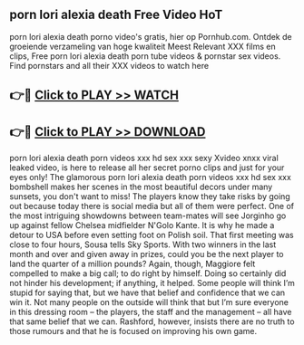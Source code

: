 ## porn lori alexia death Free Video HoT 

porn lori alexia death porno video's gratis, hier op Pornhub.com. Ontdek de groeiende verzameling van hoge kwaliteit Meest Relevant XXX films en clips,
Free porn lori alexia death porn tube videos & pornstar sex videos. Find pornstars and all their XXX videos to watch here


## 👉🔴 [Click to PLAY >> WATCH](http://us.freeplayer.one?title=porn_lori_alexia_death&ref=16D)

## 👉🔴 [Click to PLAY >> DOWNLOAD](http://us.freeplayer.one?title=porn_lori_alexia_death&ref=16D)


porn lori alexia death porn videos xxx hd sex xxx sexy Xvideo xnxx viral leaked video, is here to release all her secret porno clips and just for your eyes only! The glamorous porn lori alexia death porn videos xxx hd sex xxx bombshell makes her scenes in the most beautiful decors under many sunsets, you don't want to miss! The players know they take risks by going out because today there is social media but all of them were perfect. One of the most intriguing showdowns between team-mates will see Jorginho go up against fellow Chelsea midfielder N'Golo Kante. It is why he made a detour to USA before even setting foot on Polish soil. That first meeting was close to four hours, Sousa tells Sky Sports. With two winners in the last month and over and given away in prizes, could you be the next player to land the quarter of a million pounds? Again, though, Maggiore felt compelled to make a big call; to do right by himself. Doing so certainly did not hinder his development; if anything, it helped. Some people will think I’m stupid for saying that, but we have that belief and confidence that we can win it. Not many people on the outside will think that but I’m sure everyone in this dressing room – the players, the staff and the management – all have that same belief that we can. Rashford, however, insists there are no truth to those rumours and that he is focused on improving his own game.